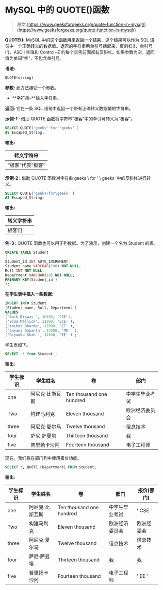 # MySQL 中的 QUOTE()函数

> 原文:[https://www.geeksforgeeks.org/quote-function-in-mysql/](https://www.geeksforgeeks.org/quote-function-in-mysql/)

**QUOTE():**
MySQL 中的这个函数用来返回一个结果，这个结果可以作为 SQL 语句中一个正确转义的数据值。返回的字符串用单引号括起来，反斜杠(\)、单引号(')、ASCII 空值和 Control+Z 的每个实例前面都有反斜杠。如果参数为空，返回值为单词“空”，不包含单引号。

**语法:**

```sql
QUOTE(string)
```

**参数:**
此方法接受一个参数。

*   **字符串–**输入字符串。

**返回:**
它在一条 SQL 语句中返回一个带有正确转义数据值的字符串。

**示例-1 :**
借助 QUOTE 函数将字符串“极客”中的单引号转义为“极客”。

```sql
SELECT QUOTE('geeks''for''geeks' ) 
AS Escaped_String;
```

**输出:**

| 转义字符串 |
| --- |
| “极客”代表“极客” |

**示例-2 :**
借助 QUOTE 函数对字符串 geeks \ for ' \ geeks '中的反斜杠进行转义。

```sql
SELECT QUOTE('geeks\for\geeks' ) 
AS Escaped_String;
```

**输出:**

| 转义字符串 |
| --- |
| 极客们 |

**例-3 :**
QUOTE 函数也可以用于列数据。为了演示，创建一个名为 Student 的表。

```sql
CREATE TABLE Student
(
Student_id INT AUTO_INCREMENT,  
Student_name VARCHAR(100) NOT NULL,
Roll INT NOT NULL,
Department VARCHAR(10) NOT NULL,
PRIMARY KEY(Student_id )
);
```

**在学生表中插入一些数据:**

```sql
INSERT INTO Student
(Student_name, Roll, Department )
VALUES
('Anik Biswas ', 10100, 'CSE'),
('Bina Mallick', 11000, 'ECE' ),
('Aniket Sharma', 12000, 'IT' ),
('Sayani Samanta', 13000, 'ME'  ),
('Riyanka Shah ', 14000, 'EE' ) ;
```

学生表如下。

```sql
SELECT  * from Student ;

```

**输出:**

| 学生标识 | 学生姓名 | 卷 | 部门 |
| --- | --- | --- | --- |
| one | 阿尼克·比斯瓦斯 | Ten thousand one hundred | 中学生毕业考试 |
| Two | 构建马利克 | Eleven thousand | 欧洲经济委员会 |
| three | 阿尼克·夏尔马 | Twelve thousand | 信息技术 |
| four | 萨尼·萨曼塔 | Thirteen thousand | 我 |
| five | 普里扬卡沙阿 | Fourteen thousand | 电子工程师 |

现在，我们将在部门列中使用报价功能。

```sql
SELECT *, QUOTE (Department) FROM Student;
```

**输出:**

| 学生标识 | 学生姓名 | 卷 | 部门 | 报价(部门) |
| --- | --- | --- | --- | --- |
| one | 阿尼克·比斯瓦斯 | Ten thousand one hundred | 中学生毕业考试 | ' CSE ' |
| Two | 构建马利克 | Eleven thousand | 欧洲经济委员会 | 欧洲经委会 |
| three | 阿尼克·夏尔马 | Twelve thousand | 信息技术 | 信息技术 |
| four | 萨尼·萨曼塔 | Thirteen thousand | 我 | 我 |
| five | 普里扬卡沙阿 | Fourteen thousand | 电子工程师 | ' EE ' |
